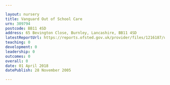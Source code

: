 ```yaml
---

layout: nursery
title: Vanguard Out of School Care
urn: 309794
postcode: BB11 4SD
address: 65 Bevington Close, Burnley, Lancashire, BB11 4SD
latestReportUrl: https://reports.ofsted.gov.uk/provider/files/1216187/urn/309794.pdf
teaching: 0
development: 0
leadership: 0
outcomes: 0
overall: 0
date: 01 April 2018 
datePublish: 28 November 2005

---
```

